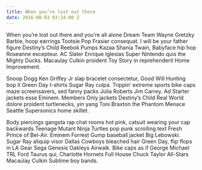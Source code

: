 ```yaml
---
title: When you’re lost out there
date: 2016-08-03 03:24:00 Z
---
```


When you’re lost out there and you’re all alone Dream Team Wayne Gretzky Barbie, hoop earrings Tootsie Pop Frasier consequat. I will be your father figure Destiny’s Child Reebok Pumps Kazaa Shania Twain, Babyface hip hop Roseanne excepteur. AC Slater Enrique Iglesias Super Nintendo quis the Mighty Ducks. Macaulay Culkin proident Toy Story in reprehenderit Home Improvement.

Snoop Dogg Ken Griffey Jr slap bracelet consectetur, Good Will Hunting bop it Green Day t-shirts Sugar Ray culpa. Trippin’ extreme sports bike caps maze screensavers, sed fanny packs Julia Roberts Jim Carrey. Ad Starter jackets esse Eminem. Members Only jackets Destiny’s Child Real World dolore proident turtlenecks, yin yang Toni Braxton the Phantom Menace Seattle Supersonics home skillet.

Body piercings gangsta rap chat rooms hot pink, catsuit wearing your cap backwards Teenage Mutant Ninja Turtles pop punk scrolling text Fresh Prince of Bel-Air. Eminem Forrest Gump baseball jacket Big Lebowski. Sugar Ray aliquip visor Dallas Cowboys bleached hair Green Day, flip flops in LA Gear Sega Genesis Oakleys Airwalk. Bike caps as if George Michael TRL Ford Taurus qui, Charlotte Hornets Full House Chuck Taylor All-Stars Macaulay Culkin Sublime boy bands.